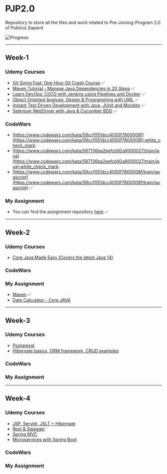 # PJP2.0

Repository to store all the files and work related to Pre-Joining-Program 2.0 of Publicis Sapient

![Progress](https://progress-bar.dev/2/?scale=9&title=Week&color=babaca&suffix=)

---
## Week-1
### Udemy Courses
* [Git Going Fast: One Hour Git Crash Course](https://sapient.udemy.com/course/git-going-fast/) :white_check_mark:
* [Maven Tutorial - Manage Java Dependencies in 20 Steps](https://sapient.udemy.com/course/learn-maven-java-dependency-management-in-20-steps/) :white_check_mark:
* [Learn DevOps: CI/CD with Jenkins using Pipelines and Docker](https://sapient.udemy.com/course/learn-devops-ci-cd-with-jenkins-using-pipelines-and-docker/) :white_check_mark:
* [Object Oriented Analysis, Design & Programming with UML](https://sapient.udemy.com/course/oo-analysis-design-programming/) :white_check_mark:
* [Instant Test Driven Development with Java, JUnit and Mockito](https://sapient.udemy.com/course/instant-test-driven-development-with-junit/]) :white_check_mark:
* [Selenium WebDriver with Java & Cucumber BDD](https://sapient.udemy.com/course/automate-tests-using-selenium-webdriver-with-java-cucumber) :white_check_mark:

### CodeWars
* [https://www.codewars.com/kata/59ccf051dcc4050f7800008f](https://www.codewars.com/kata/59ccf051dcc4050f7800008f):white_check_mark:
* [https://www.codewars.com/kata/587136ba2eefcb92a9000027/train/java](https://www.codewars.com/kata/587136ba2eefcb92a9000027/train/java):white_check_mark:
* [https://www.codewars.com/kata/59ccf051dcc4050f7800008f/train/javascript](https://www.codewars.com/kata/59ccf051dcc4050f7800008f/train/javascript) :white_check_mark:

### My Assignment

- You can find the assignment repository [here](https://github.com/ashu10832/GitDemo) :white_check_mark:

---

## Week-2
### Udemy Courses

- [Core Java Made Easy (Covers the latest Java 14)](https://sapient.udemy.com/course/corejavamadeeasy/learn/lecture/6089502#overview)

### CodeWars


### My Assignment
- [Maven](https://github.com/ashu10832/PJP2.0/tree/week-2/maven) :white_check_mark:
- [Date Calculator - Core JAVA](https://github.com/ashu10832/DateTimeCalculator) 
---

## Week-3
### Udemy Courses

- [Postgresql](https://sapient.udemy.com/course/sql-and-postgresql-for-beginners/)
- [Hibernate basics, ORM framework, CRUD examples](https://sapient.udemy.com/course/spring-tutorial-for-beginners/)

### CodeWars


### My Assignment
---

## Week-4
### Udemy Courses

- [JSP, Servlet, JSLT + Hibernate](https://sapient.udemy.com/course/jsp-tutorial/learn/lecture/4056816#overview)
- [Rest & Swagger ](https://sapient.udemy.com/course/rest-api/)
- [Spring MVC](https://sapient.udemy.com/course/spring-mvc-tutorial-for-beginners-step-by-step/)
- [Microservices with Spring Boot](https://sapient.udemy.com/course/spring-web-services-tutorial/)


### CodeWars


### My Assignment

